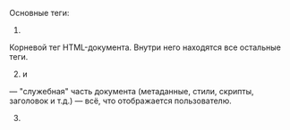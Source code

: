 Основные теги:
1. <html>
Корневой тег HTML-документа. Внутри него находятся все остальные теги.

2. <head> и <body>
<head> — "служебная" часть документа (метаданные, стили, скрипты, заголовок и т.д.)

<body> — всё, что отображается пользователю.

3. <title>
Заголовок страницы (отображается на вкладке браузера).

4. <h1> – <h6>
Заголовки разных уровней.
<h1>Заголовок 1 уровня</h1>
<h2>Заголовок 2 уровня</h2>
5. <p>
Абзац текста.


<p>Это абзац текста.</p>
6. <a>
Ссылка.

<a href="https://example.com">Перейти</a>
7. <img>
Картинка.


<img src="image.jpg" alt="Описание изображения">
8. <ul>, <ol>, <li>
Списки: ul — маркированный, ol — нумерованный, li — пункт списка.


<ul>
  <li>Пункт 1</li>
  <li>Пункт 2</li>
</ul>
9. <div>
Блоковый контейнер. Используется для группировки контента.


<div>Это блок</div>
10. <span>
Строчный контейнер (например, для выделения части текста).

11. <br>
Перенос строки (без закрывающего тега).